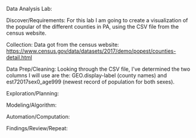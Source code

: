 Data Analysis Lab:

  Discover/Requirements:
  For this lab I am going to create a visualization of the popular of the different counties in PA, using the CSV file from the census website.

  Collection:
  Data got from the census website: https://www.census.gov/data/datasets/2017/demo/popest/counties-detail.html

  Data Prep/Cleaning:
  Looking through the CSV file, I've determined the two columns I will use are the: GEO.display-label (county names) and est72017sex0_age999 (newest record of population for both sexes).

  Exploration/Planning:

  Modeling/Algorithm:

  Automation/Computation:

  Findings/Review/Repeat:
